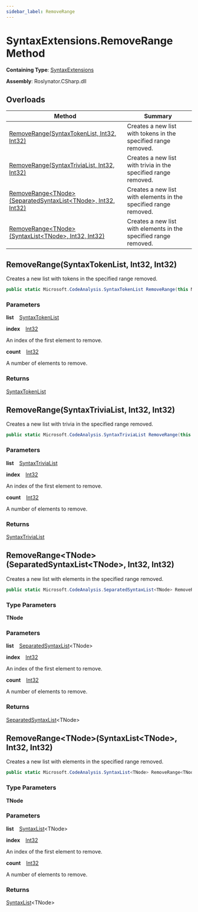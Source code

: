 ```yaml
---
sidebar_label: RemoveRange
---
```


# SyntaxExtensions\.RemoveRange Method

**Containing Type**: [SyntaxExtensions](../index.md)

**Assembly**: Roslynator\.CSharp\.dll

## Overloads

| Method | Summary |
| ------ | ------- |
| [RemoveRange(SyntaxTokenList, Int32, Int32)](#Roslynator_CSharp_SyntaxExtensions_RemoveRange_Microsoft_CodeAnalysis_SyntaxTokenList_System_Int32_System_Int32_) | Creates a new list with tokens in the specified range removed\. |
| [RemoveRange(SyntaxTriviaList, Int32, Int32)](#Roslynator_CSharp_SyntaxExtensions_RemoveRange_Microsoft_CodeAnalysis_SyntaxTriviaList_System_Int32_System_Int32_) | Creates a new list with trivia in the specified range removed\. |
| [RemoveRange&lt;TNode&gt;(SeparatedSyntaxList&lt;TNode&gt;, Int32, Int32)](#Roslynator_CSharp_SyntaxExtensions_RemoveRange__1_Microsoft_CodeAnalysis_SeparatedSyntaxList___0__System_Int32_System_Int32_) | Creates a new list with elements in the specified range removed\. |
| [RemoveRange&lt;TNode&gt;(SyntaxList&lt;TNode&gt;, Int32, Int32)](#Roslynator_CSharp_SyntaxExtensions_RemoveRange__1_Microsoft_CodeAnalysis_SyntaxList___0__System_Int32_System_Int32_) | Creates a new list with elements in the specified range removed\. |

## RemoveRange\(SyntaxTokenList, Int32, Int32\) <a id="Roslynator_CSharp_SyntaxExtensions_RemoveRange_Microsoft_CodeAnalysis_SyntaxTokenList_System_Int32_System_Int32_"></a>

  
Creates a new list with tokens in the specified range removed\.

```csharp
public static Microsoft.CodeAnalysis.SyntaxTokenList RemoveRange(this Microsoft.CodeAnalysis.SyntaxTokenList list, int index, int count)
```

### Parameters

**list** &ensp; [SyntaxTokenList](https://docs.microsoft.com/en-us/dotnet/api/microsoft.codeanalysis.syntaxtokenlist)

**index** &ensp; [Int32](https://docs.microsoft.com/en-us/dotnet/api/system.int32)

An index of the first element to remove\.

**count** &ensp; [Int32](https://docs.microsoft.com/en-us/dotnet/api/system.int32)

A number of elements to remove\.

### Returns

[SyntaxTokenList](https://docs.microsoft.com/en-us/dotnet/api/microsoft.codeanalysis.syntaxtokenlist)

## RemoveRange\(SyntaxTriviaList, Int32, Int32\) <a id="Roslynator_CSharp_SyntaxExtensions_RemoveRange_Microsoft_CodeAnalysis_SyntaxTriviaList_System_Int32_System_Int32_"></a>

  
Creates a new list with trivia in the specified range removed\.

```csharp
public static Microsoft.CodeAnalysis.SyntaxTriviaList RemoveRange(this Microsoft.CodeAnalysis.SyntaxTriviaList list, int index, int count)
```

### Parameters

**list** &ensp; [SyntaxTriviaList](https://docs.microsoft.com/en-us/dotnet/api/microsoft.codeanalysis.syntaxtrivialist)

**index** &ensp; [Int32](https://docs.microsoft.com/en-us/dotnet/api/system.int32)

An index of the first element to remove\.

**count** &ensp; [Int32](https://docs.microsoft.com/en-us/dotnet/api/system.int32)

A number of elements to remove\.

### Returns

[SyntaxTriviaList](https://docs.microsoft.com/en-us/dotnet/api/microsoft.codeanalysis.syntaxtrivialist)

## RemoveRange&lt;TNode&gt;\(SeparatedSyntaxList&lt;TNode&gt;, Int32, Int32\) <a id="Roslynator_CSharp_SyntaxExtensions_RemoveRange__1_Microsoft_CodeAnalysis_SeparatedSyntaxList___0__System_Int32_System_Int32_"></a>

  
Creates a new list with elements in the specified range removed\.

```csharp
public static Microsoft.CodeAnalysis.SeparatedSyntaxList<TNode> RemoveRange<TNode>(this Microsoft.CodeAnalysis.SeparatedSyntaxList<TNode> list, int index, int count) where TNode : Microsoft.CodeAnalysis.SyntaxNode
```

### Type Parameters

**TNode**

### Parameters

**list** &ensp; [SeparatedSyntaxList](https://docs.microsoft.com/en-us/dotnet/api/microsoft.codeanalysis.separatedsyntaxlist-1)&lt;TNode&gt;

**index** &ensp; [Int32](https://docs.microsoft.com/en-us/dotnet/api/system.int32)

An index of the first element to remove\.

**count** &ensp; [Int32](https://docs.microsoft.com/en-us/dotnet/api/system.int32)

A number of elements to remove\.

### Returns

[SeparatedSyntaxList](https://docs.microsoft.com/en-us/dotnet/api/microsoft.codeanalysis.separatedsyntaxlist-1)&lt;TNode&gt;

## RemoveRange&lt;TNode&gt;\(SyntaxList&lt;TNode&gt;, Int32, Int32\) <a id="Roslynator_CSharp_SyntaxExtensions_RemoveRange__1_Microsoft_CodeAnalysis_SyntaxList___0__System_Int32_System_Int32_"></a>

  
Creates a new list with elements in the specified range removed\.

```csharp
public static Microsoft.CodeAnalysis.SyntaxList<TNode> RemoveRange<TNode>(this Microsoft.CodeAnalysis.SyntaxList<TNode> list, int index, int count) where TNode : Microsoft.CodeAnalysis.SyntaxNode
```

### Type Parameters

**TNode**

### Parameters

**list** &ensp; [SyntaxList](https://docs.microsoft.com/en-us/dotnet/api/microsoft.codeanalysis.syntaxlist-1)&lt;TNode&gt;

**index** &ensp; [Int32](https://docs.microsoft.com/en-us/dotnet/api/system.int32)

An index of the first element to remove\.

**count** &ensp; [Int32](https://docs.microsoft.com/en-us/dotnet/api/system.int32)

A number of elements to remove\.

### Returns

[SyntaxList](https://docs.microsoft.com/en-us/dotnet/api/microsoft.codeanalysis.syntaxlist-1)&lt;TNode&gt;

